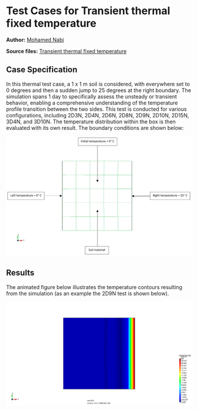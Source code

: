 # Test Cases for Transient thermal fixed temperature

**Author:** [Mohamed Nabi](https://github.com/mnabideltares)

**Source files:** [Transient thermal fixed temperature](https://github.com/KratosMultiphysics/Kratos/tree/master/applications/GeoMechanicsApplication/tests/test_thermal_element/test_transient_thermal_fixed_temperature)

## Case Specification
In this thermal test case, a 1 x 1 m soil is considered, with everywhere set to 0 degrees and then a sudden jump to 25 degrees at the right boundary. The simulation spans 1 day to specifically assess the unsteady or transient behavior, enabling a comprehensive understanding of the temperature profile transition between the two sides. This test is conducted for various configurations, including 2D3N, 2D4N, 2D6N, 2D8N, 2D9N, 2D10N, 2D15N, 3D4N, and 3D10N. The temperature distribution within the box is then evaluated with its own result.
The boundary conditions are shown below:

<img src="../documentation_data/test_fixed_temperature_boundary_conditions.png" alt="Visualization of the Boundary conditions" title="Visualization of the Boundary conditions" width="600">

## Results

The animated figure below illustrates the temperature contours resulting from the simulation (as an example the 2D9N test is shown below).

<img src="../documentation_data/test_transient_thermal_fixed_temperature_2D9N_result.gif" alt="Temperature contours over time" title="Temperature contours over time" width="600">
